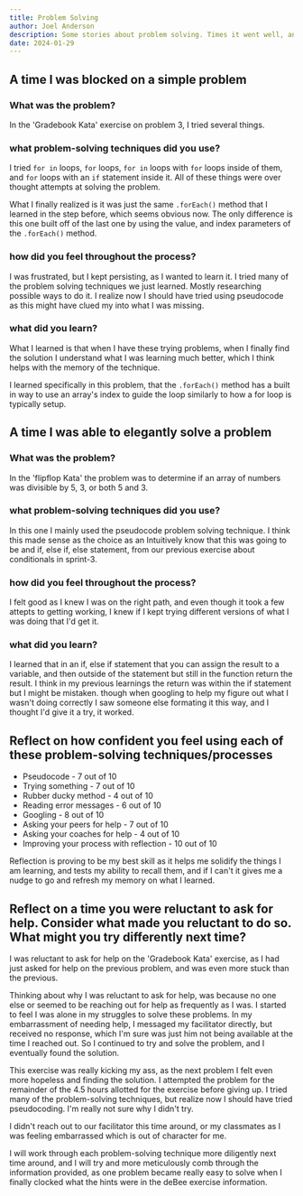 ```yaml
---
title: Problem Solving
author: Joel Anderson
description: Some stories about problem solving. Times it went well, and times when I was blocked.
date: 2024-01-29
---
```


## A time I was blocked on a simple problem
### What was the problem?
In the 'Gradebook Kata' exercise on problem 3, I tried several things.

### what problem-solving techniques did you use?
I tried `for in` loops, `for` loops, `for in` loops with `for` loops inside of them, and `for` loops with an `if` statement inside it. All of these things were over thought attempts at solving the problem.

What I finally realized is it was just the same `.forEach()` method that I learned in the step before, which seems obvious now. The only difference is this one built off of the last one by using the value, and index parameters of the `.forEach()` method.

### how did you feel throughout the process?
I was frustrated, but I kept persisting, as I wanted to learn it. I tried many of the problem solving techniques we just learned. Mostly researching possible ways to do it.
I realize now I should have tried using pseudocode as this might have clued my into what I was missing.

### what did you learn?
What I learned is that when I have these trying problems, when I finally find the solution I understand what I was learning much better, which I think helps with the memory of the technique.

I learned specifically in this problem, that the `.forEach()` method has a built in way to use an array's index to guide the loop similarly to how a for loop is typically setup.

## A time I was able to elegantly solve a problem

### What was the problem?
In the 'flipflop Kata' the problem was to determine if an array of numbers was divisible by 5, 3, or both 5 and 3.

### what problem-solving techniques did you use?
In this one I mainly used the pseudocode problem solving technique. I think this made sense as the choice as an Intuitively know that this was going to be and if, else if, else statement, from our previous exercise about conditionals in sprint-3.

### how did you feel throughout the process?
I felt good as I knew I was on the right path, and even though it took a few attepts to getting working, I knew if I kept trying different versions of what I was doing that I'd get it.

### what did you learn?
I learned that in an if, else if statement that you can assign the result to a variable, and then outside of the statement but still in the function return the result. I think in my previous learnings the return was within the if statement but I might be mistaken. though when googling to help my figure out what I wasn't doing correctly I saw someone else formating it this way, and I thought I'd give it a try, it worked.

## Reflect on how confident you feel using each of these problem-solving techniques/processes

- Pseudocode  - 7 out of 10
- Trying something - 7 out of 10
- Rubber ducky method - 4 out of 10
- Reading error messages - 6 out of 10
- Googling - 8 out of 10
- Asking your peers for help - 7 out of 10
- Asking your coaches for help - 4 out of 10
- Improving your process with reflection - 10 out of 10

Reflection is proving to be my best skill as it helps me solidify the things I am learning, and tests my ability to recall them, and if I can't it gives me a nudge to go and refresh my memory on what I learned.

## Reflect on a time you were reluctant to ask for help. Consider what made you reluctant to do so. What might you try differently next time?

I was reluctant to ask for help on the 'Gradebook Kata' exercise, as I had just asked for help on the previous problem, and was even more stuck than the previous.

Thinking about why I was reluctant to ask for help, was because no one else or seemed to be reaching out for help as frequently as I was. I started to feel I was alone in my struggles to solve these problems. In my embarrassment of needing help, I messaged my facilitator directly, but received no response, which I'm sure was just him not being available at the time I reached out. So I continued to try and solve the problem, and I eventually found the solution.

This exercise was really kicking my ass, as the next problem I felt even more hopeless and finding the solution. I attempted the problem for the remainder of the 4.5 hours allotted for the exercise before giving up. I tried many of the problem-solving techniques, but realize now I should have tried pseudocoding. I'm really not sure why I didn't try.

I didn't reach out to our facilitator this time around, or my classmates as I was feeling embarrassed which is out of character for me.

I will work through each problem-solving technique more diligently next time around, and I will try and more meticulously comb through the information provided, as one problem became really easy to solve when I finally clocked what the hints were in the deBee exercise information.
